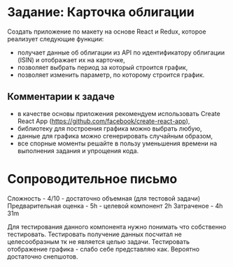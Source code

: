 # Задание: Карточка облигации

Создать приложение по макету на основе React и Redux, которое реализует следующие функции:

- получает данные об облигации из API по идентификатору облигации (ISIN) и отображает их на карточке,
- позволяет выбрать период за который строится график,
- позволяет изменить параметр, по которому строится график.

## Комментарии к задаче

- в качестве основы приложения рекомендуем использовать Create React App (​https://github.com/facebook/create-react-app)​,
- библиотеку для построения графика можно выбрать любую,
- данные для графика можно сгенерировать случайным образом,
- все спорные моменты решайте в пользу уменьшения времени на выполнения
  задания и упрощения кода.

# Сопроводительное письмо

Сложность - 4/10 - достаточно объемная (для тестовой задачи)
Предварительная оценка - 5h - целевой компонент 2h
Затраченое - 4h 31m

Для тестирования данного компонента нужно понимать что собственно тестировать. Тестировать получение данных посчитал не целесообразным тк не является целью задачи. Тестировать отображение графика - слабо себе представляю как. Вероятно достаточно снепшотов.